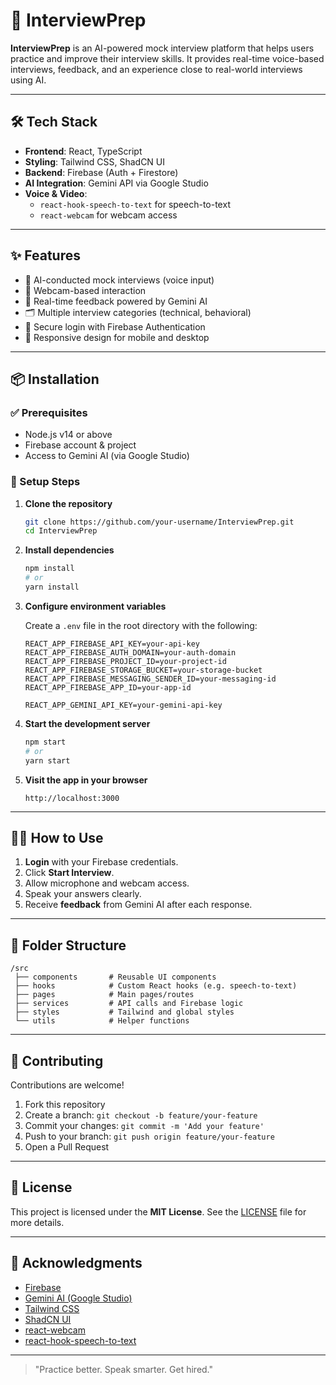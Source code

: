 # 🎯 InterviewPrep

**InterviewPrep** is an AI-powered mock interview platform that helps users practice and improve their interview skills. It provides real-time voice-based interviews, feedback, and an experience close to real-world interviews using AI.

---

## 🛠️ Tech Stack

- **Frontend**: React, TypeScript
- **Styling**: Tailwind CSS, ShadCN UI
- **Backend**: Firebase (Auth + Firestore)
- **AI Integration**: Gemini API via Google Studio
- **Voice & Video**:
  - `react-hook-speech-to-text` for speech-to-text
  - `react-webcam` for webcam access

---

## ✨ Features

- 🎤 AI-conducted mock interviews (voice input)
- 📸 Webcam-based interaction
- 🧠 Real-time feedback powered by Gemini AI
- 🗂️ Multiple interview categories (technical, behavioral)
- 🔐 Secure login with Firebase Authentication
- 📱 Responsive design for mobile and desktop

---

## 📦 Installation

### ✅ Prerequisites

- Node.js v14 or above
- Firebase account & project
- Access to Gemini AI (via Google Studio)

### 🚀 Setup Steps

1. **Clone the repository**

   ```bash
   git clone https://github.com/your-username/InterviewPrep.git
   cd InterviewPrep
   ```

2. **Install dependencies**

   ```bash
   npm install
   # or
   yarn install
   ```

3. **Configure environment variables**

   Create a `.env` file in the root directory with the following:

   ```env
   REACT_APP_FIREBASE_API_KEY=your-api-key
   REACT_APP_FIREBASE_AUTH_DOMAIN=your-auth-domain
   REACT_APP_FIREBASE_PROJECT_ID=your-project-id
   REACT_APP_FIREBASE_STORAGE_BUCKET=your-storage-bucket
   REACT_APP_FIREBASE_MESSAGING_SENDER_ID=your-messaging-id
   REACT_APP_FIREBASE_APP_ID=your-app-id

   REACT_APP_GEMINI_API_KEY=your-gemini-api-key
   ```

4. **Start the development server**

   ```bash
   npm start
   # or
   yarn start
   ```

5. **Visit the app in your browser**

   ```
   http://localhost:3000
   ```

---

## 🧑‍💻 How to Use

1. **Login** with your Firebase credentials.
2. Click **Start Interview**.
3. Allow microphone and webcam access.
4. Speak your answers clearly.
5. Receive **feedback** from Gemini AI after each response.

---

## 📁 Folder Structure

```
/src
 ├── components       # Reusable UI components
 ├── hooks            # Custom React hooks (e.g. speech-to-text)
 ├── pages            # Main pages/routes
 ├── services         # API calls and Firebase logic
 ├── styles           # Tailwind and global styles
 └── utils            # Helper functions
```

---

## 🤝 Contributing

Contributions are welcome!

1. Fork this repository
2. Create a branch: `git checkout -b feature/your-feature`
3. Commit your changes: `git commit -m 'Add your feature'`
4. Push to your branch: `git push origin feature/your-feature`
5. Open a Pull Request

---

## 📄 License

This project is licensed under the **MIT License**. See the [LICENSE](LICENSE) file for more details.

---

## 🙏 Acknowledgments

* [Firebase](https://firebase.google.com/)
* [Gemini AI (Google Studio)](https://studio.google.com/)
* [Tailwind CSS](https://tailwindcss.com/)
* [ShadCN UI](https://ui.shadcn.com/)
* [react-webcam](https://www.npmjs.com/package/react-webcam)
* [react-hook-speech-to-text](https://www.npmjs.com/package/react-hook-speech-to-text)

---

> "Practice better. Speak smarter. Get hired."
